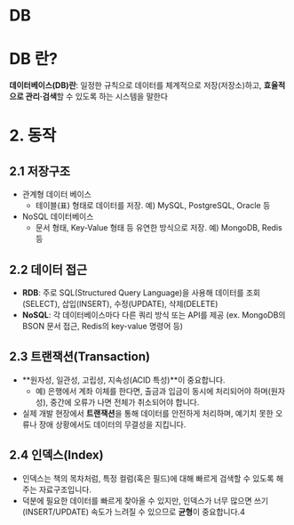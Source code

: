 # DB

# DB 란?

**데이터베이스(DB)란**: 일정한 규칙으로 데이터를 체계적으로 저장(저장소)하고, **효율적으로 관리·검색**할 수 있도록 하는 시스템을 말한다

# 2. 동작

## 2.1 저장구조

- 관계형 데이터 베이스
    - 테이블(표) 형태로 데이터를 저장. 예) MySQL, PostgreSQL, Oracle 등
- NoSQL 데이터베이스
    - 문서 형태, Key-Value 형태 등 유연한 방식으로 저장. 예) MongoDB, Redis 등
## 2.2 데이터 접근
- **RDB**: 주로 SQL(Structured Query Language)을 사용해 데이터를 조회(SELECT), 삽입(INSERT), 수정(UPDATE), 삭제(DELETE)
- **NoSQL**: 각 데이터베이스마다 다른 쿼리 방식 또는 API를 제공 (ex. MongoDB의 BSON 문서 접근, Redis의 key-value 명령어 등)

## 2.3 트랜잭션(Transaction)
    
- **원자성, 일관성, 고립성, 지속성(ACID 특성)**이 중요합니다.
	- 예) 은행에서 계좌 이체를 한다면, 출금과 입금이 동시에 처리되어야 하며(원자성), 중간에 오류가 나면 전체가 취소되어야 합니다.
- 실제 개발 현장에서 **트랜잭션**을 통해 데이터를 안전하게 처리하며, 예기치 못한 오류나 장애 상황에서도 데이터의 무결성을 지킵니다.
## 2.4 인덱스(Index)
- 인덱스는 책의 목차처럼, 특정 컬럼(혹은 필드)에 대해 빠르게 검색할 수 있도록 해 주는 자료구조입니다.
- 덕분에 필요한 데이터를 빠르게 찾아올 수 있지만, 인덱스가 너무 많으면 쓰기(INSERT/UPDATE) 속도가 느려질 수 있으므로 **균형**이 중요합니다.4